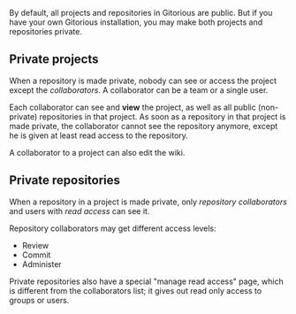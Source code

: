 By default, all projects and repositories in Gitorious are public. But if you have your own Gitorious installation, you may make both projects and repositories private.


## Private projects
When a repository is made private, nobody can see or access the project except the _collaborators_.
A collaborator can be a team or a single user.

Each collaborator can see and **view** the project, as well as all public (non-private) repositories in that project. As soon as a repository in that project is made private, the collaborator cannot see the repository anymore, except he is given at least read access to the repository.

A collaborator to a project can also edit the wiki.


## Private repositories
When a repository in a project is made private, only _repository collaborators_ and users with _read access_ can see it.

Repository collaborators may get different access levels:
- Review
- Commit
- Administer

Private repositories also have a special "manage read access" page, which is different from the collaborators list; it gives out read only access to groups or users.